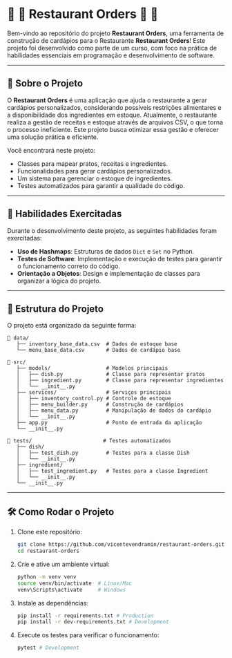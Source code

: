 # 🍝 🦐 Restaurant Orders 🍛 🥘

Bem-vindo ao repositório do projeto **Restaurant Orders**, uma ferramenta de construção de cardápios para o Restaurante **Restaurant Orders**! Este projeto foi desenvolvido como parte de um curso, com foco na prática de habilidades essenciais em programação e desenvolvimento de software.

---

## 📝 Sobre o Projeto

O **Restaurant Orders** é uma aplicação que ajuda o restaurante a gerar cardápios personalizados, considerando possíveis restrições alimentares e a disponibilidade dos ingredientes em estoque. Atualmente, o restaurante realiza a gestão de receitas e estoque através de arquivos CSV, o que torna o processo ineficiente. Este projeto busca otimizar essa gestão e oferecer uma solução prática e eficiente.

Você encontrará neste projeto:

- Classes para mapear pratos, receitas e ingredientes.
- Funcionalidades para gerar cardápios personalizados.
- Um sistema para gerenciar o estoque de ingredientes.
- Testes automatizados para garantir a qualidade do código.

---

## 🚵 Habilidades Exercitadas

Durante o desenvolvimento deste projeto, as seguintes habilidades foram exercitadas:

- **Uso de Hashmaps**: Estruturas de dados `Dict` e `Set` no Python.
- **Testes de Software**: Implementação e execução de testes para garantir o funcionamento correto do código.
- **Orientação a Objetos**: Design e implementação de classes para organizar a lógica do projeto.

---

## 📂 Estrutura do Projeto

O projeto está organizado da seguinte forma:

```plaintext
📁 data/
   ├── inventory_base_data.csv  # Dados de estoque base
   └── menu_base_data.csv       # Dados de cardápio base

📁 src/
   ├── models/                  # Modelos principais
   │   ├── dish.py              # Classe para representar pratos
   │   ├── ingredient.py        # Classe para representar ingredientes
   │   └── __init__.py
   ├── services/                # Serviços principais
   │   ├── inventory_control.py # Controle de estoque
   │   ├── menu_builder.py      # Construção de cardápios
   │   ├── menu_data.py         # Manipulação de dados do cardápio
   │   └── __init__.py
   ├── app.py                   # Ponto de entrada da aplicação
   └── __init__.py

📁 tests/                       # Testes automatizados
   ├── dish/
   │   ├── test_dish.py         # Testes para a classe Dish
   │   └── __init__.py
   ├── ingredient/
   │   ├── test_ingredient.py   # Testes para a classe Ingredient
   │   └── __init__.py
   └── __init__.py
```

---

## 🛠️ Como Rodar o Projeto

1. Clone este repositório:

    ```bash
    git clone https://github.com/vicentevendramin/restaurant-orders.git
    cd restaurant-orders
    ```

2. Crie e ative um ambiente virtual:

    ```bash
    python -m venv venv
    source venv/bin/activate  # Linux/Mac
    venv\Scripts\activate     # Windows
    ```

3. Instale as dependências:

    ```bash
    pip install -r requirements.txt # Production
    pip install -r dev-requirements.txt # Development
    ```

4. Execute os testes para verificar o funcionamento:

    ```bash
    pytest # Development
    ```
